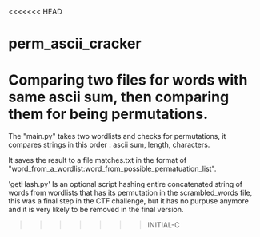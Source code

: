 <<<<<<< HEAD
# perm_ascii_cracker
Comparing two files for words with same ascii sum, then comparing them for being permutations. 
=======
The "main.py" takes two wordlists and checks for permutations, it compares strings in this order : ascii sum, length, characters.

It saves the result to a file matches.txt in the format of "word_from_a_wordlist:word_from_possible_permatuation_list".

'getHash.py' Is an optional script hashing entire concatenated string of words from wordlists that has its permutation in the scrambled_words file, this was a final step in the CTF challenge, but it has no purpuse anymore and it is very likely to be removed in the final version.
>>>>>>> INITIAL-C
